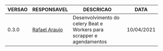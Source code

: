 |VERSAO|RESPONSAVEL|DESCRICAO|DATA|
|-----|-------------|-----------|------|
|0.3.0|<a href="mailto:bsb.rafaelaraujo@gmail.com.br">Rafael Araujo</a>|Desenvolvimento do celery Beat e Workers para scrapper e agendamentos|10/04/2021
